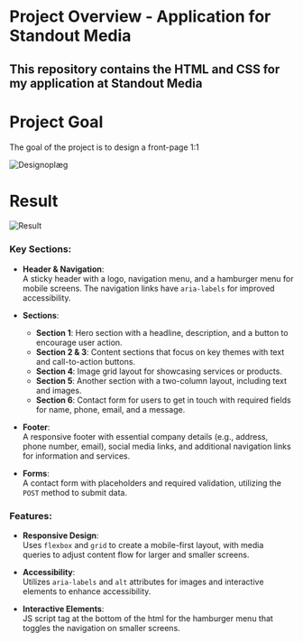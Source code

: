 # Project Overview - Application for Standout Media

This repository contains the HTML and CSS for my application at Standout Media
---

# Project Goal
The goal of the project is to design a front-page 1:1

![Designoplæg](./design_brief/Designoplæg.jpg)

# Result

![Result](./design_brief/Designoplæg.jpg)

### Key Sections:
- **Header & Navigation**:  
  A sticky header with a logo, navigation menu, and a hamburger menu for mobile screens. The navigation links have `aria-labels` for improved accessibility.

- **Sections**:
  - **Section 1**: Hero section with a headline, description, and a button to encourage user action.
  - **Section 2 & 3**: Content sections that focus on key themes with text and call-to-action buttons.
  - **Section 4**: Image grid layout for showcasing services or products.
  - **Section 5**: Another section with a two-column layout, including text and images.
  - **Section 6**: Contact form for users to get in touch with required fields for name, phone, email, and a message.

- **Footer**:  
  A responsive footer with essential company details (e.g., address, phone number, email), social media links, and additional navigation links for information and services.

- **Forms**:  
  A contact form with placeholders and required validation, utilizing the `POST` method to submit data.

### Features:
- **Responsive Design**:  
  Uses `flexbox` and `grid` to create a mobile-first layout, with media queries to adjust content flow for larger and smaller screens.

- **Accessibility**:  
  Utilizes `aria-labels` and `alt` attributes for images and interactive elements to enhance accessibility.

- **Interactive Elements**:  
  JS script tag at the bottom of the html for the hamburger menu that toggles the navigation on smaller screens.
